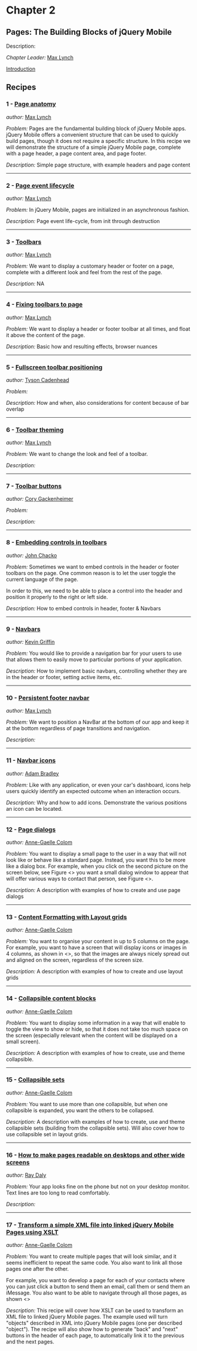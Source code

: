 # Chapter 2

## Pages: The Building Blocks of jQuery Mobile

Description: 

*Chapter Leader:* <a href="mailto:ihasmax@gmail.com">Max Lynch</a>

<a href="/jquerymobilecookbook/book/blob/master/2-pages-the-building-blocks-of-jquery-mobile/introduction.adoc">Introduction</a>

## Recipes

### 1 - <a href="/jquerymobilecookbook/book/blob/master/2-pages-the-building-blocks-of-jquery-mobile/recipe-1.adoc">Page anatomy</a>
*author:* <a href="mailto:maxlynch@uwalumni.com">Max Lynch</a>

*Problem:* Pages are the fundamental building block of jQuery Mobile apps. jQuery Mobile offers a convenient structure that can be used to quickly build pages, though it does not require a specific structure. In this recipe we will demonstrate the structure of a simple jQuery Mobile page, complete with a page header, a page content area, and page footer.

*Description:* Simple page structure, with example headers and page content

---

### 2 - <a href="/jquerymobilecookbook/book/blob/master/2-pages-the-building-blocks-of-jquery-mobile/recipe-2.adoc">Page event lifecycle</a>
*author:* <a href="mailto:maxlynch@uwalumni.com">Max Lynch</a>

*Problem:* In jQuery Mobile, pages are initialized in an asynchronous fashion. 

*Description:* Page event life-cycle, from init through destruction

---

### 3 - <a href="/jquerymobilecookbook/book/blob/master/2-pages-the-building-blocks-of-jquery-mobile/recipe-3.adoc">Toolbars</a>
*author:* <a href="mailto:maxlynch@uwalumni.com">Max Lynch</a>

*Problem:* We want to display a customary header or footer on a page, complete with a different look and feel from the rest of the page.

*Description:* NA

---

### 4 - <a href="/jquerymobilecookbook/book/blob/master/2-pages-the-building-blocks-of-jquery-mobile/recipe-4.adoc">Fixing toolbars to page</a>
*author:* <a href="mailto:maxlynch@uwalumni.com">Max Lynch</a>

*Problem:* We want to display a header or footer toolbar at all times, and float it above the content of the page.

*Description:* Basic how and resulting effects, browser nuances

---

### 5 - <a href="/jquerymobilecookbook/book/blob/master/2-pages-the-building-blocks-of-jquery-mobile/recipe-5.adoc">Fullscreen toolbar positioning</a>
*author:* <a href="mailto:tcadenhead@appendto.com">Tyson Cadenhead</a>

*Problem:*

*Description:* How and when, also considerations for content because of bar overlap

---

### 6 - <a href="/jquerymobilecookbook/book/blob/master/2-pages-the-building-blocks-of-jquery-mobile/recipe-6.adoc">Toolbar theming</a>
*author:* <a href="mailto:maxlynch@uwalumni.com">Max Lynch</a>

*Problem:* We want to change the look and feel of a toolbar.

*Description:* 

---

### 7 - <a href="/jquerymobilecookbook/book/blob/master/2-pages-the-building-blocks-of-jquery-mobile/recipe-7.adoc">Toolbar buttons</a>
*author:* <a href="mailto:cory.gack@gmail">Cory Gackenheimer</a>

*Problem:*

*Description:* 

---

### 8 - <a href="/jquerymobilecookbook/book/blob/master/2-pages-the-building-blocks-of-jquery-mobile/recipe-8.adoc">Embedding controls in toolbars</a>
*author:* <a href="mailto:poonkave@gmail.com">John Chacko</a>

*Problem:* Sometimes we want to embed controls in the header or footer toolbars on the page. One common reason is to let the user toggle the current language of the page.

In order to this, we need to be able to place a control into the header and position it properly to the right or left side.

*Description:* How to embed controls in header, footer & Navbars

---

### 9 - <a href="/jquerymobilecookbook/book/blob/master/2-pages-the-building-blocks-of-jquery-mobile/recipe-9.adoc">Navbars</a>
*author:* <a href="mailto:kevin@kevgriffin.com">Kevin Griffin</a>

*Problem:* You would like to provide a navigation bar for your users to use that allows them to easily move to particular portions of your application.

*Description:* How to implement basic navbars, controlling whether they are in the header or footer, setting active items, etc.

---

### 10 - <a href="/jquerymobilecookbook/book/blob/master/2-pages-the-building-blocks-of-jquery-mobile/recipe-10.adoc">Persistent footer navbar</a>
*author:* <a href="mailto:maxlynch@uwalumni.com">Max Lynch</a>

*Problem:* We want to position a NavBar at the bottom of our app and keep it at the bottom regardless of page transitions and navigation.

*Description:* 

---

### 11 - <a href="/jquerymobilecookbook/book/blob/master/2-pages-the-building-blocks-of-jquery-mobile/recipe-11.adoc">Navbar icons</a>
*author:* <a href="mailto:adambradley25@gmail.com">Adam Bradley</a>

*Problem:* Like with any application, or even your car's dashboard, icons help users quickly identify an expected outcome when an interaction occurs. 

*Description:* Why and how to add icons. Demonstrate the various positions an icon can be located. 

---

### 12 - <a href="/jquerymobilecookbook/book/blob/master/2-pages-the-building-blocks-of-jquery-mobile/recipe-12.adoc">Page dialogs</a>
*author:* <a href="mailto:coloma@westminster.ac.uk">Anne-Gaelle Colom</a>

*Problem:* You want to display a small page to the user in a way that will not look like or behave like a standard page. Instead, you want this to be more like a dialog box. For example, when you click on the second picture on the screen below, see Figure <<FIG2-14-1>> you want a small dialog window to appear that will offer various ways to contact that person, see Figure <<FIG2-14-2>>.

*Description:* A description with examples of how to create and use page dialogs

---

### 13 - <a href="/jquerymobilecookbook/book/blob/master/2-pages-the-building-blocks-of-jquery-mobile/recipe-13.adoc">Content Formatting with Layout grids</a>
*author:* <a href="mailto:coloma@westminster.ac.uk">Anne-Gaelle Colom</a>

*Problem:* You want to organise your content in up to 5 columns on the page. For example, you want to have a screen that will display icons or images in 4 columns, as shown in <<FIG2-15-1>>, so that the images are always nicely spread out and aligned on the screen, regardless of the screen size.

*Description:* A description with examples of how to create and use layout grids

---

### 14 - <a href="/jquerymobilecookbook/book/blob/master/2-pages-the-building-blocks-of-jquery-mobile/recipe-14.adoc">Collapsible content blocks</a>
*author:* <a href="mailto:coloma@westminster.ac.uk">Anne-Gaelle Colom</a>

*Problem:* You want to display some information in a way that will enable to toggle the view to show or hide, so that it does not take too much space on the screen (especially relevant when the content will be displayed on a small screen).

*Description:* A description with examples of how to create, use and theme collapsible.

---

### 15 - <a href="/jquerymobilecookbook/book/blob/master/2-pages-the-building-blocks-of-jquery-mobile/recipe-15.adoc">Collapsible sets</a>
*author:* <a href="mailto:coloma@westminster.ac.uk">Anne-Gaelle Colom</a>

*Problem:* You want to use more than one collapsible, but when one collapsible is expanded, you want the others to be collapsed.

*Description:* A description with examples of how to create, use and theme collapsible sets (building from the collapsible sets). Will also cover how to use collapsible set in layout grids.

---

### 16 - <a href="/jquerymobilecookbook/book/blob/master/2-pages-the-building-blocks-of-jquery-mobile/recipe-16.adoc">How to make pages readable on desktops and other wide screens</a>
*author:* <a href="mailto:raydaly@gmail.com">Ray Daly</a>

*Problem:* Your app looks fine on the phone but not on your desktop monitor. Text lines are too long to read comfortably.

*Description:* 

---

### 17 - <a href="/jquerymobilecookbook/book/blob/master/2-pages-the-building-blocks-of-jquery-mobile/recipe-17.adoc">Transform a simple XML file into linked jQuery Mobile Pages using XSLT</a>
*author:* <a href="mailto:coloma@westminster.ac.uk">Anne-Gaelle Colom</a>

*Problem:* You want to create multiple pages that will look similar, and it seems inefficient to repeat the same code. You also want to link all those pages one after the other.

For example, you want to develop a page for each of your contacts where you can just click a button to send them an email, call them or send them an iMessage. You also want to be able to navigate through all those pages, as shown <<FIG2-19-1>>

*Description:* This recipe will cover how XSLT can be used to transform an XML file to linked jQuery Mobile pages. The example used will turn "objects" described in XML into jQuery Mobile pages (one per described "object"). The recipe will also show how to generate "back" and "next" buttons in the header of each page, to automatically link it to the previous and the next pages.

